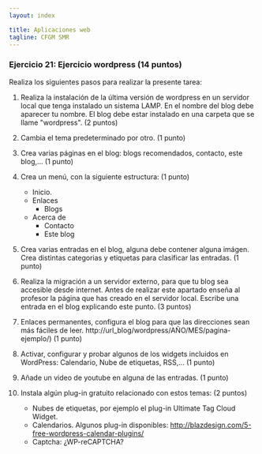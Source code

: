 ```yaml
---
layout: index

title: Aplicaciones web
tagline: CFGM SMR
---
```


### Ejercicio 21: Ejercicio wordpress (14 puntos)

Realiza los siguientes pasos para realizar la presente tarea:

1. Realiza la instalación de la última versión de wordpress en un servidor local que tenga instalado un sistema LAMP. En el nombre del blog debe aparecer tu nombre. El blog debe estar instalado en una carpeta que se llame "wordpress". (2 puntos)
2. Cambia el tema predeterminado por otro. (1 punto)
3. Crea varias páginas en el blog: blogs recomendados, contacto, este blog,... (1 punto)
4. Crea un menú, con la siguiente estructura: (1 punto)

	* Inicio.
    * Enlaces
        * Blogs
    * Acerca de
        * Contacto
        * Este blog
5. Crea varias entradas en el blog, alguna debe contener alguna imágen. Crea distintas categorias y etiquetas para clasificar las entradas. (1 punto)
6. Realiza la migración a un servidor externo, para que tu blog sea accesible desde internet. Antes de realizar este apartado enseña al profesor la página que has creado en el servidor local. Escribe una entrada en el blog explicando este punto. (3 puntos)
7. Enlaces permanentes, configura el blog para que las direcciones sean más fáciles de leer. http://url_blog/wordpress/AÑO/MES/pagina-ejemplo/) (1 punto)
8. Activar, configurar y probar algunos de los widgets incluidos en WordPress: Calendario, Nube de etiquetas, RSS,... (1 punto)
9. Añade un video de youtube en alguna de las entradas. (1 punto)
10. Instala algún plug-in gratuito relacionado con estos temas: (2 puntos)
    * Nubes de etiquetas, por ejemplo el plug-in Ultimate Tag Cloud Widget.
    * Calendarios. Algunos plug-in disponibles: http://blazdesign.com/5-free-wordpress-calendar-plugins/
    * Captcha: ¿WP-reCAPTCHA?


